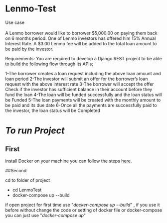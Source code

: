# Lenmo-Test
Use case\
\
A Lenmo borrower would like to borrower $5,000.00 on paying them back on 6 months period. One of Lenmo investors has offered him 15% Annual Interest Rate. A $3.00 Lenmo fee will be added to the total loan amount to be paid by the investor.  
 
Requirements:
You are required to develop a Django REST project to be able to build the following flow through its APIs;
 
1-The borrower creates a loan request including the above loan amount and loan period 
2-The investor will submit an offer for the borrower’s loan request with the above interest rate
3-The borrower will accept the offer
Check if the investor has sufficient balance in their account before they fund the loan
4-The loan will be funded successfully and the loan status will be Funded 
5-The loan payments will be created with the monthly amount to be paid and its due date
6-Once all the payments are successfully paid to the investor, the loan status will be Completed 


# *To run Project*

## First
install Docker on your machine you can follow the steps [here](https://docs.docker.com/install/linux/docker-ce/ubuntu/).

##Second 


cd to folder of project 

- cd LenmoTest
-  docker-compose  up --build 

if open project for first time use "*docker-compose  up --build*" , if you use it before without change the code or
 setting of docker file
 or docker-compose you can just use "*docker-compose  up*" 

